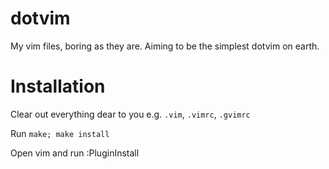 # dotvim

My vim files, boring as they are. Aiming to be the simplest dotvim on earth.


# Installation

Clear out everything dear to you e.g. `.vim`, `.vimrc`, `.gvimrc`

Run `make; make install`

Open vim and run :PluginInstall
